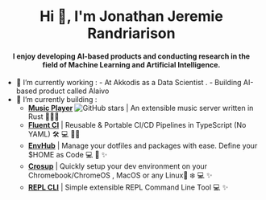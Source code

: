 <!-- ### Hi there 👋 -->
<p align="center">
<!--img src="https://media1.giphy.com/media/NKEt9elQ5cR68/giphy.gif?cid=790b7611d1dc94eaeba923144463a8abf484b360f0462308&rid=giphy.gif" /-->
</p>
<!-- **Joragasy/Joragasy** is a ✨ _special_ ✨ repository because its `README.md` (this file) appears on your GitHub profile. -->
<h1 align="center">Hi 👋, I'm Jonathan Jeremie Randriarison </h1>
<h4 align="center">I enjoy developing AI-based products and conducting research in the field of Machine Learning and Artificial Intelligence.</h4>


- 🌱 I’m currently working :
      - At Akkodis as a Data Scientist .
      - Building AI-based product called Alaivo
- 🌱 I’m currently building :
    - [**Music Player**](https://github.com/tsirysndr/music-player)  ![GitHub stars](https://img.shields.io/github/stars/tsirysndr/music-player.svg?style=social) | An extensible music server written in Rust 🚀🎵✨ 
    - [**Fluent CI**](https://github.com/fluent-ci-templates) | Reusable & Portable CI/CD Pipelines in TypeScript (No YAML) 🛠️ 💻 🚀✨
    - [**EnvHub**](https://github.com/tsirysndr/envhub) | Manage your dotfiles and packages with ease. Define your $HOME as Code 💻 🚀 ✨
    - [**Crosup**](https://github.com/tsirysndr/crosup) | Quickly setup your dev environment on your Chromebook/ChromeOS , MacOS or any Linux🐧 ❄️ 💻 ✨
    - [**REPL CLI**](https://github.com/tsirysndr/repl) | Simple extensible REPL Command Line Tool 💻 ✨


